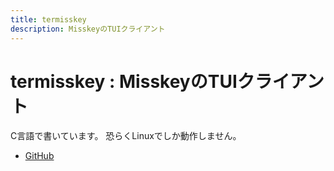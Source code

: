 ```yaml
---
title: termisskey
description: MisskeyのTUIクライアント
---
```


# termisskey : MisskeyのTUIクライアント

C言語で書いています。
恐らくLinuxでしか動作しません。

- [GitHub](https://github.com/yamader/termisskey)
